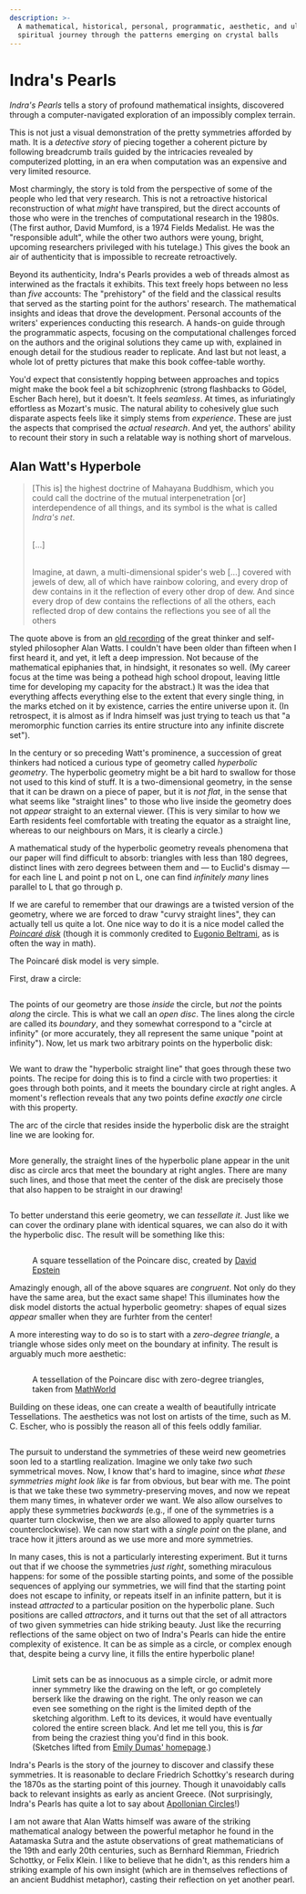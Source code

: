 ```yaml
---
description: >-
  A mathematical, historical, personal, programmatic, aesthetic, and ultimately
  spiritual journey through the patterns emerging on crystal balls
---
```


# Indra's Pearls

_Indra's Pearls_ tells a story of profound mathematical insights, discovered through a computer-navigated exploration of an impossibly complex terrain.&#x20;

This is not just a visual demonstration of the pretty symmetries afforded by math. It is a _detective story_ of piecing together a coherent picture by following breadcrumb trails guided by the intricacies revealed by computerized plotting, in an era when computation was an expensive and very limited resource.

Most charmingly, the story is told from the perspective of some of the people who led that very research. This is not a retroactive historical reconstruction of what _might_ have transpired, but the direct accounts of those who were in the trenches of computational research in the 1980s. (The first author, David Mumford, is a 1974 Fields Medalist. He was the "responsible adult", while the other two authors were young, bright, upcoming researchers privileged with his tutelage.) This gives the book an air of authenticity that is impossible to recreate retroactively.

Beyond its authenticity, Indra's Pearls provides a web of threads almost as interwined as the fractals it exhibits. This text freely hops between no less than _five_ accounts: The "prehistory" of the field and the classical results that served as the starting point for the authors' research. The mathematical insights and ideas that drove the development. Personal accounts of the writers' experiences conducting this research. A hands-on guide through the programmatic aspects, focusing on the computational challenges forced on the authors and the original solutions they came up with, explained in enough detail for the studious reader to replicate. And last but not least, a whole lot of pretty pictures that make this book coffee-table worthy.

You'd expect that consistently hopping between approaches and topics might make the book feel a bit schizophrenic (strong flashbacks to Gödel, Escher Bach here), but it doesn't. It feels _seamless_. At times, as infuriatingly effortless as Mozart's music. The natural ability to cohesively glue such disparate aspects feels like it simply stems from _experience_. These are just the aspects that comprised the _actual research_. And yet, the authors' ability to recount their story in such a relatable way is nothing short of marvelous.

## Alan Watt's Hyperbole

> \[This is] the highest> &#x20;doctrine of Mahayana Buddhism, which you could call the doctrine of the mutual> &#x20;interpenetration \[or] interdependence of all things, and> &#x20;its symbol is the what is called _Indra's> &#x20;net_.
>
> \
> \[...]
>
>> \
> Imagine, at dawn, a multi-dimensional> &#x20;spider's web \[...] covered with> &#x20;jewels of dew, all of which have rainbow> &#x20;coloring, and every drop of dew> &#x20;contains in it the reflection of every> &#x20;other drop of dew. And since every drop> &#x20;of dew contains the reflections of all> &#x20;the others,> &#x20;each reflected drop of dew contains the> &#x20;reflections you see of all the others

The quote above is from an [old recording](https://www.youtube.com/watch?v=DoVPZjfcHFQ) of the great thinker and self-styled philosopher Alan Watts. I couldn't have been older than fifteen when I first heard it, and yet, it left a deep impression. Not because of the mathematical epiphanies that, in hindsight, it resonates so well. (My career focus at the time was being a pothead high school dropout, leaving little time for developing my capacity for the abstract.) It was the idea that everything affects everything else to the extent that every single thing, in the marks etched on it by existence, carries the entire universe upon it. (In retrospect, it is almost as if Indra himself was just trying to teach us that "a meromorphic function carries its entire structure into any infinite discrete set").

In the century or so preceding Watt's prominence, a succession of great thinkers had noticed a curious type of geometry called _hyperbolic geometry_. The hyperbolic geometry might be a bit hard to swallow for those not used to this kind of stuff. It is a two-dimensional geometry, in the sense that it can be drawn on a piece of paper, but it is _not flat_, in the sense that what seems like "straight lines" to those who live inside the geometry does not _appear_ straight to an external viewer. (This is very similar to how we Earth residents feel comfortable with treating the equator as a straight line, whereas to our neighbours on Mars, it is clearly a circle.)

A mathematical study of the hyperbolic geometry reveals phenomena that our paper will find difficult to absorb: triangles with less than 180 degrees, distinct lines with zero degrees between them and — to Euclid's dismay — for each line L and point p not on L, one can find _infinitely many_ lines parallel to L that go through p.

If we are careful to remember that our drawings are a twisted version of the geometry, where we are forced to draw "curvy straight lines", they can actually tell us quite a lot. One nice way to do it is a nice model called the [_Poincaré disk_](https://en.wikipedia.org/wiki/Poincar%C3%A9_disk_model) (though it is commonly credited to [Eugonio Beltrami](https://en.wikipedia.org/wiki/Eugenio_Beltrami), as is often the way in math).&#x20;

The Poincaré disk model is very simple.

First, draw a circle:

<figure><img src="../.gitbook/assets/image (7).png" alt=""><figcaption></figcaption></figure>

The points of our geometry are those _inside_ the circle, but _not_ the points _along_ the circle. This is what we call an _open disc_. The lines along the circle are called its _boundary_, and they somewhat correspond to a "circle at infinity"  (or more accurately, they all represent the same unique "point at infinity"). Now, let us mark two arbitrary points on the hyperbolic disk:

<figure><img src="../.gitbook/assets/image (8).png" alt=""><figcaption></figcaption></figure>

We want to draw the "hyperbolic straight line" that goes through these two points. The recipe for doing this is to find a circle with two properties: it goes through both points, and it meets the boundary circle at right angles. A moment's reflection reveals that any two points define _exactly one_ circle with this property.

The arc of the circle that resides inside the hyperbolic disk are the straight line we are looking for.

<figure><img src="../.gitbook/assets/image (9).png" alt=""><figcaption></figcaption></figure>

More generally, the straight lines of the hyperbolic plane appear in the unit disc as circle arcs that meet the boundary at right angles. There are many such lines, and those that meet the center of the disk are precisely those that also happen to be straight in our drawing!

<figure><img src="../.gitbook/assets/image (10).png" alt=""><figcaption></figcaption></figure>

To better understand this eerie geometry, we can _tessellate it_. Just like we can cover the ordinary plane with identical squares, we can also do it with the hyperbolic disc. The result will be something like this:

<figure><img src="../.gitbook/assets/image (11).png" alt=""><figcaption><p>A square tessellation of the Poincare disc, created by <a href="https://www.researchgate.net/publication/353970526_Limitations_on_Realistic_Hyperbolic_Graph_Drawing">David Epstein</a></p></figcaption></figure>

Amazingly enough, all of the above squares are _congruent_. Not only do they have the same area, but the exact same shape! This illuminates how the disk model distorts the actual hyperbolic geometry: shapes of equal sizes _appear_ smaller when they are furhter from the center!

A more interesting way to do so is to start with a _zero-degree triangle_, a triangle whose sides only meet on the boundary at infinity. The result is arguably much more aesthetic:

<figure><img src="../.gitbook/assets/image (14).png" alt=""><figcaption><p>A tessellation of the Poincare disc with zero-degree triangles, taken from <a href="https://mathworld.wolfram.com/PoincareHyperbolicDisk.html">MathWorld</a></p></figcaption></figure>

Building on these ideas, one can create a wealth of beautifully intricate Tessellations. The aesthetics was not lost on artists of the time, such as M. C. Escher, who is possibly the reason all of this feels oddly familiar.



<p align="center"><img src="../.gitbook/assets/image (16).png" alt=""><img src="../.gitbook/assets/image (17).png" alt=""></p>

The pursuit to understand the symmetries of these weird new geometries soon led to a startling realization. Imagine we only take _two_ such symmetrical moves. Now, I know that's hard to imagine, since _what these symmetries might look like_ is far from obvious, but bear with me. The point is that we take these two symmetry-preserving moves, and now we repeat them many times, in whatever order we want. We also allow ourselves to apply these symmetries _backwards_ (e.g., if one of the symmetries is a quarter turn clockwise, then we are also allowed to apply quarter turns counterclockwise). We can now start with a _single point_ on the plane, and trace how it jitters around as we use more and more symmetries.

In many cases, this is not a particularly interesting experiment. But it turns out that if we choose the symmetries _just right_, something miraculous happens: for some of the possible starting points, and some of the possible sequences of applying our symmetries, we will find that the starting point does not escape to infinity, or repeats itself in an infinite pattern, but it is instead _attracted_ to a particular position on the hyperbolic plane. Such positions are called _attractors_, and it turns out that the set of all attractors of two given symmetries can hide striking beauty. Just like the recurring reflections of the same object on two of Indra's Pearls can hide the entire complexity of existence. It can be as simple as a circle, or complex enough that, despite being a curvy line, it fills the entire hyperbolic plane!

<figure><img src="../.gitbook/assets/image (20).png" alt=""><figcaption><p>Limit sets can be as innocuous as a simple circle, or admit more inner symmetry like the drawing on the left, or go completely berserk like the drawing on the right. The only reason we can even see something on the right is the limited depth of the sketching algorithm. Left to its devices, it would have eventually colored the entire screen black. And let me tell you, this is <em>far</em> from being the craziest thing you'd find in this book.<br>(Sketches lifted from <a href="https://www.dumas.io/limset/">Emily Dumas' homepage</a>.)</p></figcaption></figure>

Indra's Pearls is the story of the journey to discover and classify these symmetries. It is reasonable to declare Friedrich Schottky's research during the 1870s as the starting point of this journey. Though it unavoidably calls back to relevant insights as early as ancient Greece. (Not surprisingly, Indra's Pearls has quite a lot to say about [Apollonian Circles](https://en.wikipedia.org/wiki/Apollonian_circles)!)

I am not aware that Alan Watts himself was aware of the striking mathematical analogy between the powerful metaphor he found in the Aatamaska Sutra and the astute observations of great mathematicians of the 19th and early 20th centuries, such as Bernhard Riemman, Friedrich Schottky, or Felix Klein. I like to believe that he didn't, as this renders him a striking example of his own insight (which are in themselves reflections of an ancient Buddhist metaphor), casting their reflection on yet another pearl.

